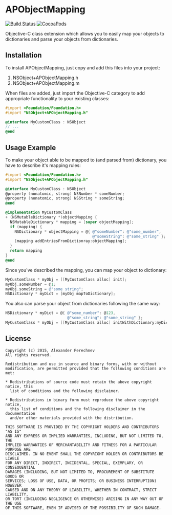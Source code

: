 # APObjectMapping

[![Build Status](https://travis-ci.org/aperechnev/APJSONMapping.svg?branch=master)](https://travis-ci.org/aperechnev/APJSONMapping)
[![CocoaPods](https://img.shields.io/cocoapods/v/APJSONMapping.svg)](https://cocoapods.org/pods/APJSONMapping)

Objective-C class extension which allows you to easily map your objects to dictionaries and parse your objects from dictionaries.

## Installation

To install APObjectMapping, just copy and add this files into your project:

1. NSObject+APObjectMapping.h
2. NSObject+APObjectMapping.m

When files are added, just import the Objective-C category to add appropriate functionality to your existing classes:

```objective-c
#import <Foundation/Foundation.h>
#import "NSObject+APObjectMapping.h"

@interface MyCustomClass : NSObject
// ...
@end
```

## Usage Example

To make your object able to be mapped to (and parsed from) dictionary, you have to describe it's mapping rules:

```objective-c
#import <Foundation/Foundation.h>
#import "NSObject+APObjectMapping.h"

@interface MyCustomClass : NSObject
@property (nonatomic, strong) NSNumber * someNumber;
@property (nonatomic, strong) NSString * someString;
@end

@implementation MyCustomClass
+ (NSMutableDictionary *)objectMapping {
  NSMutableDictionary * mapping = [super objectMapping];
  if (mapping) {
    NSDictionary * objectMapping = @{ @"someNumber": @"some_number",
                                      @"someString": @"some_string" };
    [mapping addEntriesFromDictionray:objectMapping];
  }
  return mapping
}
@end
```

Since you've described the mapping, you can map your object to dictionary:

```objective-c
MyCustomClass * myObj = [[MyCustomClass alloc] init];
myObj.someNumber = @1;
myObj.someString = @"some string";
NSDictionary * myDict = [myObj mapToDictionary];
```

You also can parse your object from dictionaries following the same way:

```objective-c
NSDictionary * myDict = @{ @"some_number": @123,
                           @"some_string": @"some_string" };
MyCustomClass * myObj = [[MyCustomClass alloc] initWithDictionary:myDict];
```

## License

    Copyright (c) 2015, Alexander Perechnev
    All rights reserved.
    
    Redistribution and use in source and binary forms, with or without
    modification, are permitted provided that the following conditions are met:
    
    * Redistributions of source code must retain the above copyright notice, this
      list of conditions and the following disclaimer.
    
    * Redistributions in binary form must reproduce the above copyright notice,
      this list of conditions and the following disclaimer in the documentation
      and/or other materials provided with the distribution.
    
    THIS SOFTWARE IS PROVIDED BY THE COPYRIGHT HOLDERS AND CONTRIBUTORS "AS IS"
    AND ANY EXPRESS OR IMPLIED WARRANTIES, INCLUDING, BUT NOT LIMITED TO, THE
    IMPLIED WARRANTIES OF MERCHANTABILITY AND FITNESS FOR A PARTICULAR PURPOSE ARE
    DISCLAIMED. IN NO EVENT SHALL THE COPYRIGHT HOLDER OR CONTRIBUTORS BE LIABLE
    FOR ANY DIRECT, INDIRECT, INCIDENTAL, SPECIAL, EXEMPLARY, OR CONSEQUENTIAL
    DAMAGES (INCLUDING, BUT NOT LIMITED TO, PROCUREMENT OF SUBSTITUTE GOODS OR
    SERVICES; LOSS OF USE, DATA, OR PROFITS; OR BUSINESS INTERRUPTION) HOWEVER
    CAUSED AND ON ANY THEORY OF LIABILITY, WHETHER IN CONTRACT, STRICT LIABILITY,
    OR TORT (INCLUDING NEGLIGENCE OR OTHERWISE) ARISING IN ANY WAY OUT OF THE USE
    OF THIS SOFTWARE, EVEN IF ADVISED OF THE POSSIBILITY OF SUCH DAMAGE.

